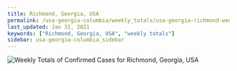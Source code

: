 ```yaml
---
title: Richmond, Georgia, USA
permalink: /usa-georgia-columbia/weekly_totals/usa-georgia-richmond-weekly_totals.html
last_updated: Jan 31, 2021
keywords: ["Richmond, Georgia, USA", "weekly totals"]
sidebar: usa-georgia-columbia_sidebar
---
```


![Weekly Totals of Confirmed Cases for Richmond, Georgia, USA](/covid_tracker/images/graphs/usa-georgia-richmond-weekly_totals_graph.png)
